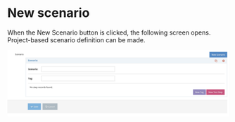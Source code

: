# New scenario

When the New Scenario button is clicked, the following screen opens. Project-based scenario definition can be made.

![](<../../.gitbook/assets/Screen Shot 2021-12-09 at 00.03.25.png>)
